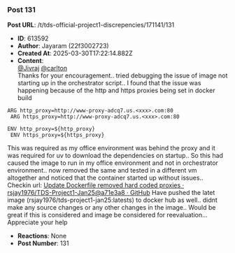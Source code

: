 ### Post 131
**Post URL**: /t/tds-official-project1-discrepencies/171141/131
- **ID**: 613592
- **Author**: Jayaram (22f3002723)
- **Created At**: 2025-03-30T17:22:14.882Z
- **Content**:  
  <a class="mention" href="/u/jivraj">@Jivraj</a> <a class="mention" href="/u/carlton">@carlton</a><br>
Thanks for your encouragement.. tried debugging the issue of image not starting up in the orchestrator script.. I found that the issue was happening because of the http and https proxies being set in docker build
<pre><code class="lang-auto">ARG http_proxy=http://www-proxy-adcq7.us.&lt;xxx&gt;.com:80
 ARG https_proxy=http://www-proxy-adcq7.us.&lt;xxx&gt;.com:80

ENV http_proxy=${http_proxy}
 ENV https_proxy=${https_proxy}
</code></pre>
This was required  as my office environment was behind the proxy and it was required for uv to download the dependencies on startup..
So this had caused the image to run in my office environment and not in orchestrator environment.. now removed the same and tested in a different vm altogether and noticed that the container  started up without issues..
Checkin url: <a href="https://github.com/rsjay1976/TDS-Project1-Jan25/commit/a71e3a84b284d7621f2a769308340454ebd58583" class="inline-onebox" rel="noopener nofollow ugc">Update Dockerfile removed hard coded proxies · rsjay1976/TDS-Project1-Jan25@a71e3a8 · GitHub</a>
Have pushed the latet image (rsjay1976/tds-project1-jan25:latests) to docker hub as well..  didnt make any source changes or any other changes in the image.. Would be great if this is considered and image be considered for reevaluation… Appreciate your help
- **Reactions**: None
- **Post Number**: 131


